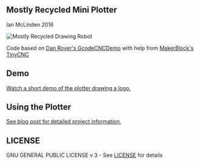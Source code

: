 ## Mostly Recycled Mini Plotter
Ian McLinden 2016

![Mostly Recycled Drawing Robot](http://www.arvos.org/content/images/2017/01/Front_text.jpg)

Code based on [Dan Royer's GcodeCNCDemo](https://github.com/MarginallyClever/GcodeCNCDemo) with help from [MakerBlock's TinyCNC](https://github.com/MakerBlock/TinyCNC-Sketches)

## Demo
[Watch a short demo of the plotter drawing a logo.](https://www.youtube.com/watch?v=FgU_aHrGsDg)

## Using the Plotter
[See blog post for detailed project information.](http://www.arvos.org/mostly-recycled-drawing-robot)

## LICENSE
GNU GENERAL PUBLIC LICENSE v 3 - See [LICENSE](/LICENSE) for details
